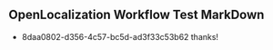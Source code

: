 ## OpenLocalization Workflow Test MarkDown
* 8daa0802-d356-4c57-bc5d-ad3f33c53b62 
thanks!<!--HONumber=Mar16_HO2-->
